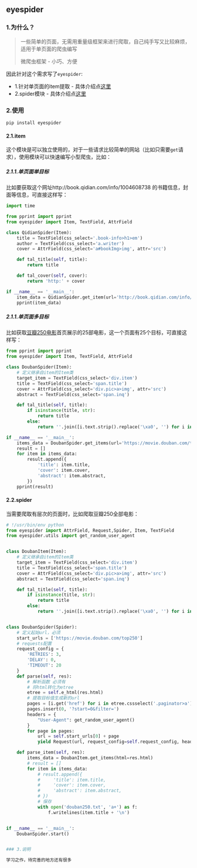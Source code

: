 ## eyespider


### 1.为什么？

> 一些简单的页面，无需用重量级框架来进行爬取，自己纯手写又比较麻烦，适用于单页面的爬虫编写
>
> 微爬虫框架 - 小巧、方便

因此针对这个需求写了`eyespider`:

- 1.针对单页面的item提取 - 具体介绍点[这里](./docs/item.md)
- 2.spider模块 - 具体介绍点[这里](./docs/spider.md)

### 2.使用


```shell
pip install eyespider
```

#### 2.1.item

这个模块是可以独立使用的，对于一些请求比较简单的网站（比如只需要`get`请求），使用模块可以快速编写小型爬虫，比如：

##### 2.1.1.单页面单目标

比如要获取这个网址http://book.qidian.com/info/1004608738 的书籍信息，封面等信息，可直接这样写：

```python
import time

from pprint import pprint
from eyespider import Item, TextField, AttrField

class QidianSpider(Item):
    title = TextField(css_select='.book-info>h1>em')
    author = TextField(css_select='a.writer')
    cover = AttrField(css_select='a#bookImg>img', attr='src')

    def tal_title(self, title):
        return title

    def tal_cover(self, cover):
        return 'http:' + cover

if __name__ == '__main__':
    item_data = QidianSpider.get_item(url='http://book.qidian.com/info/1004608738')
    pprint(item_data)
```


##### 2.1.1.单页面多目标

比如获取[豆瓣250电影]([https://movie.douban.com/top250](https://movie.douban.com/top250))首页展示的25部电影，这一个页面有25个目标，可直接这样写：

```python
from pprint import pprint
from eyespider import Item, TextField, AttrField

class DoubanSpider(Item):
    # 定义继承自item的Item类
    target_item = TextField(css_select='div.item')
    title = TextField(css_select='span.title')
    cover = AttrField(css_select='div.pic>a>img', attr='src')
    abstract = TextField(css_select='span.inq')

    def tal_title(self, title):
        if isinstance(title, str):
            return title
        else:
            return ''.join([i.text.strip().replace('\xa0', '') for i in title])

if __name__ == '__main__':
    items_data = DoubanSpider.get_items(url='https://movie.douban.com/top250')
    result = []
    for item in items_data:
        result.append({
            'title': item.title,
            'cover': item.cover,
            'abstract': item.abstract,
        })
    pprint(result)
```

#### 2.2.spider

当需要爬取有层次的页面时，比如爬取豆瓣250全部电影：

```python
# !/usr/bin/env python
from eyespider import AttrField, Request,Spider, Item, TextField
from eyespider.utils import get_random_user_agent


class DoubanItem(Item):
    # 定义继承自item的Item类
    target_item = TextField(css_select='div.item')
    title = TextField(css_select='span.title')
    cover = AttrField(css_select='div.pic>a>img', attr='src')
    abstract = TextField(css_select='span.inq')

    def tal_title(self, title):
        if isinstance(title, str):
            return title
        else:
            return ''.join([i.text.strip().replace('\xa0', '') for i in title])


class DoubanSpider(Spider):
    # 定义起始url，必须
    start_urls = ['https://movie.douban.com/top250']
    # requests配置
    request_config = {
        'RETRIES': 3,
        'DELAY': 0,
        'TIMEOUT': 20
    }
    def parse(self, res):
        # 解析函数 必须有
        # 将html转化为etree
        etree = self.e_html(res.html)
        # 提取目标值生成新的url
        pages = [i.get('href') for i in etree.cssselect('.paginator>a')]
        pages.insert(0, '?start=0&filter=')
        headers = {
            "User-Agent": get_random_user_agent()
        }
        for page in pages:
            url = self.start_urls[0] + page
            yield Request(url, request_config=self.request_config, headers=headers, callback=self.parse_item)

    def parse_item(self, res):
        items_data = DoubanItem.get_items(html=res.html)
        # result = []
        for item in items_data:
            # result.append({
            #     'title': item.title,
            #     'cover': item.cover,
            #     'abstract': item.abstract,
            # })
            # 保存
            with open('douban250.txt', 'a+') as f:
                f.writelines(item.title + '\n')


if __name__ == '__main__':
    DoubanSpider.start()


### 3.说明

学习之作，待完善的地方还有很多

